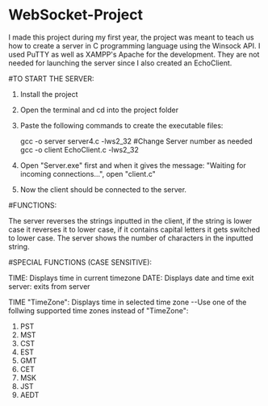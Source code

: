 # WebSocket-Project

I made this project during my first year, the project was meant to teach us how to create a server in C programming language using the Winsock API. I used PuTTY as well as XAMPP's Apache for the development. They are not needed for launching the server since I also created an EchoClient.

#TO START THE SERVER:

1. Install the project
2. Open the terminal and cd into the project folder
3. Paste the following commands to create the executable files:

   gcc -o server server4.c -lws2_32  #Change Server number as needed
   gcc -o client EchoClient.c -lws2_32

4. Open "Server.exe" first and when it gives the message: "Waiting for incoming connections...", open "client.c"
5. Now the client should be connected to the server.

#FUNCTIONS:

The server reverses the strings inputted in the client, if the string is lower case it reverses it to lower case, if it contains capital letters it gets switched to lower case.
The server shows the number of characters in the inputted string.

#SPECIAL FUNCTIONS (CASE SENSITIVE):

TIME: Displays time in current timezone
DATE: Displays date and time
exit server: exits from server

TIME "TimeZone": Displays time in selected time zone
--Use one of the follwing supported time zones instead of "TimeZone":

1. PST
2. MST
3. CST
4. EST
5. GMT
6. CET
7. MSK
8. JST
9. AEDT
